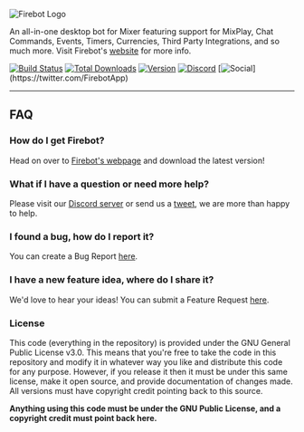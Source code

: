 ![Firebot Logo](https://i.imgur.com/DBH1G1e.png)

An all-in-one desktop bot for Mixer featuring support for MixPlay, Chat Commands, Events, Timers, Currencies, Third Party Integrations, and so much more. Visit Firebot's [website](https://crowbartools.com/tools/firebot/) for more info.

[![Build Status](https://travis-ci.org/crowbartools/Firebot.svg?branch=master)](https://travis-ci.org/crowbartools/Firebot)
[![Total Downloads](https://img.shields.io/github/downloads/crowbartools/firebot/total.svg)](https://firebot.pro)
[![Version](https://img.shields.io/github/release/crowbartools/firebot.svg)](https://github.com/crowbartools/Firebot/releases)
[![Discord](https://img.shields.io/discord/372817064034959370.svg?label=Discord+(chat))](https://discord.gg/DegW792)
[![Social](https://img.shields.io/twitter/follow/firebotapp.svg?style=social&label=Follow+Us!)](https://twitter.com/FirebotApp)

***
## FAQ
### How do I get Firebot?
Head on over to [Firebot's webpage](https://crowbartools.com/tools/firebot/) and download the latest version!

### What if I have a question or need more help?
Please visit our [Discord server](https://discord.gg/DegW792) or send us a [tweet](https://twitter.com/FirebotApp), we are more than happy to help.

### I found a bug, how do I report it?
You can create a Bug Report [here](https://github.com/crowbartools/Firebot/issues/new?assignees=ebiggz%2C+LastMageTV&labels=bug&template=bug_report.md&title=%5BBUG%5D+).

### I have a new feature idea, where do I share it?
We'd love to hear your ideas! You can submit a Feature Request [here](https://github.com/crowbartools/Firebot/issues/new?assignees=ebiggz%2C+LastMageTV&labels=Feature+Request&template=feature_request.md&title=%5BFeature+Request%5D+).

### License
This code (everything in the repository) is provided under the GNU General Public License v3.0. This means that you're free to take the code in this repository and modify it in whatever way you like and distribute this code for any purpose. However, if you release it then it must be under this same license, make it open source, and provide documentation of changes made. All versions must have copyright credit pointing back to this source.

**Anything using this code must be under the GNU Public License, and a copyright credit must point back here.**

